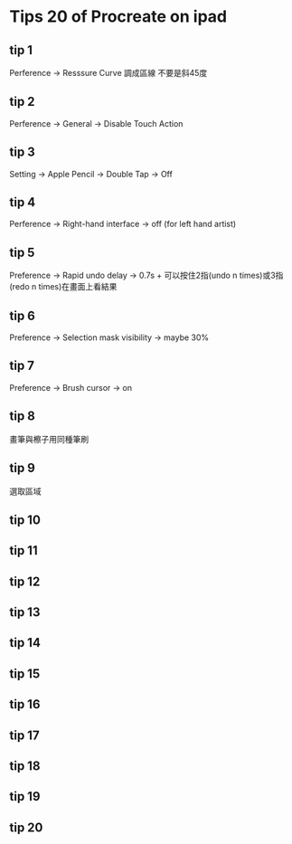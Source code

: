 # Tips 20 of Procreate on ipad

## tip 1
Perference -> Resssure Curve 調成區線 不要是斜45度

## tip 2
Perference -> General -> Disable Touch Action

## tip 3
Setting -> Apple Pencil -> Double Tap -> Off

## tip 4
Perference ->  Right-hand interface -> off 
(for left hand artist)

## tip 5
Preference -> Rapid undo delay -> 0.7s +
可以按住2指(undo n times)或3指(redo n times)在畫面上看結果

## tip 6
Preference -> Selection mask visibility -> maybe 30%

## tip 7
Preference -> Brush cursor -> on

## tip 8
畫筆與檫子用同種筆刷

## tip 9
選取區域

## tip 10

## tip 11

## tip 12

## tip 13

## tip 14

## tip 15

## tip 16

## tip 17

## tip 18

## tip 19

## tip 20